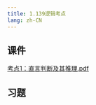```yaml
---
title: 1.139逻辑考点
lang: zh-CN
---
```



## 课件
[考点1：直言判断及其推理.pdf](..%2F..%2Fpublic%2Flogic%2F3.%E9%80%BB%E8%BE%91-139%E5%88%86%2F1.139%E9%80%BB%E8%BE%91%E8%80%83%E7%82%B9%2F%E8%80%83%E7%82%B91%EF%BC%9A%E7%9B%B4%E8%A8%80%E5%88%A4%E6%96%AD%E5%8F%8A%E5%85%B6%E6%8E%A8%E7%90%86.pdf)
## 习题
```



```


